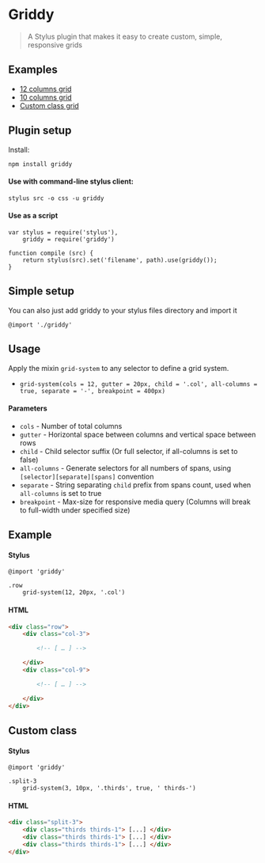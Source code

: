 # Griddy

> A Stylus plugin that makes it easy to create custom, simple, responsive grids

## Examples

* [12 columns grid](http://tancredi.github.io/griddy/examples/12-col-grid.html)
* [10 columns grid](http://tancredi.github.io/griddy/examples/10-col-grid.html)
* [Custom class grid](http://tancredi.github.io/griddy/examples/custom-class-grid.html)

## Plugin setup

Install:

```npm install griddy```

#### Use with command-line stylus client:

```stylus src -o css -u griddy```

#### Use as a script

```
var stylus = require('stylus'),
    griddy = require('griddy')

function compile (src) {
    return stylus(src).set('filename', path).use(griddy());
}
```

## Simple setup

You can also just add griddy to your stylus files directory and import it

```
@import './griddy'
```

## Usage

Apply the mixin `grid-system` to any selector to define a grid system.

* `grid-system(cols = 12, gutter = 20px, child = '.col', all-columns = true, separate = '-', breakpoint = 400px)`

#### Parameters

* `cols` - Number of total columns
* `gutter` - Horizontal space between columns and vertical space between rows
* `child` - Child selector suffix (Or full selector, if all-columns is set to false)
* `all-columns` - Generate selectors for all numbers of spans, using `[selector][separate][spans]` convention
* `separate` - String separating `child` prefix from spans count, used when `all-columns` is set to true
* `breakpoint` - Max-size for responsive media query (Columns will break to full-width under specified size)

## Example

#### Stylus

```
@import 'griddy'

.row
    grid-system(12, 20px, '.col')
```

#### HTML

```html
<div class="row">
    <div class="col-3">

        <!-- [ … ] -->

    </div>
    <div class="col-9">

        <!-- [ … ] -->

    </div>
</div>
```

## Custom class

#### Stylus

```
@import 'griddy'

.split-3
    grid-system(3, 10px, '.thirds', true, ' thirds-')
```

#### HTML

```html
<div class="split-3">
    <div class="thirds thirds-1"> [...] </div>
    <div class="thirds thirds-1"> [...] </div>
    <div class="thirds thirds-1"> [...] </div>
</div>
```
